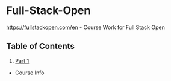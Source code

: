 # Full-Stack-Open
https://fullstackopen.com/en - Course Work for Full Stack Open

## Table of Contents
1. [Part 1](#Part1)
- Course Info
